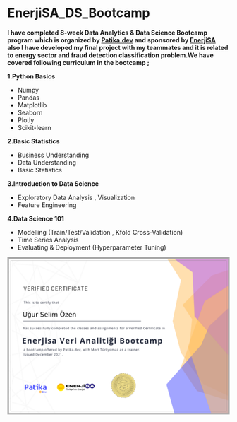 # EnerjiSA_DS_Bootcamp

**I have completed 8-week Data Analytics & Data Science Bootcamp program which is organized by [Patika.dev](https://www.linkedin.com/company/patikadev/) and sponsored by [EnerjiSA](https://www.linkedin.com/company/enerjisa/) also   I have developed my final project with my teammates and it is related to energy sector and fraud detection classification problem.We have covered following curriculum in the bootcamp ;**

**1.Python Basics**
- Numpy
- Pandas
- Matplotlib
- Seaborn
- Plotly
- Scikit-learn

**2.Basic Statistics**
- Business Understanding
- Data Understanding
- Basic Statistics

**3.Introduction to Data Science**
- Exploratory Data Analysis , Visualization
- Feature Engineering

**4.Data Science 101**
- Modelling (Train/Test/Validation , Kfold Cross-Validation)
- Time Series Analysis
- Evaluating & Deployment (Hyperparameter Tuning)



<img width="1120" heigth="720" alt="dashboard1" src="https://github.com/UGURSELIMOZEN/EnerjiSA_DS_Bootcamp/blob/main/Bootcamp_Graduation_certificate.png">



